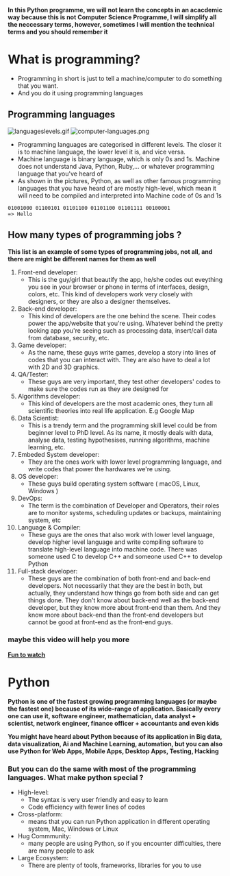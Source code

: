 
**In this Python programme, we will not learn the concepts in an acacdemic way because this is not Computer Science Programme, I will simplify all the neccessary terms, however, sometimes I will mention the technical terms and you should remember it**

# What is programming?

- Programming in short is just to tell a machine/computer to do something that you want.
- And you do it using programming languages

## Programming languages
![languageslevels.gif](attachment:languageslevels.gif)
![computer-languages.png](attachment:computer-languages.png)
- Programming languages are categorised in different levels. The closer it is to machine language, the lower level it is, and vice versa.
- Machine language is binary language, which is only 0s and 1s. Machine does not understand Java, Python, Ruby,... or whatever programming language that you've heard of
- As shown in the pictures, Python, as well as other famous programming languages that you have heard of are mostly high-level, which mean it will need to be compiled and interpreted into Machine code of 0s and 1s  
```
01001000 01100101 01101100 01101100 01101111 00100001
=> Hello
```

## How many types of programming jobs ?
**This list is an example of some types of programming jobs, not all, and there are might be different names for them as well**
1. Front-end developer:
    - This is the guy/girl that beautify the app, he/she codes out eveything you see in your browser or phone in terms of interfaces, design, colors, etc. This kind of developers work very closely with designers, or they are also a designer themselves.
2. Back-end developer:
    - This kind of developers are the one behind the scene. Their codes power the app/website that you're using. Whatever behind the pretty looking app you're seeing such as processing data, insert/call data from database, security, etc.
3. Game developer:
    - As the name, these guys write games, develop a story into lines of codes that you can interact with. They are also have to deal a lot with 2D and 3D graphics.
4. QA/Tester:
    - These guys are very important, they test other developers' codes to make sure the codes run as they are designed for
5. Algorithms developer:
    - This kind of developers are the most academic ones, they turn all scientific theories into real life application. E.g Google Map
6. Data Scientist:
    - This is a trendy term and the programming skill level could be from beginner level to PhD level. As its name, it mostly deals with data, analyse data, testing hypothesises, running algorithms, machine learning, etc.
7. Embeded System developer:
    - They are the ones work with lower level programming language, and write codes that power the hardwares we're using.
8. OS developer:
    - These guys build operating system software ( macOS, Linux, Windows )
9. DevOps:
    - The term is the combination of Developer and Operators, their roles are to monitor systems, scheduling updates or backups, maintaining system, etc
10. Language & Compiler:
    - These guys are the ones that also work with lower level language, develop higher level language and write compiling software to translate high-level language into machine code. There was someone used C to develop C++ and someone used C++ to develop Python
11. Full-stack developer:
    - These guys are the combination of both front-end and back-end developers. Not necessarily that they are the best in both, but actually, they understand how things go from both side and can get things done. They don't know about back-end well as the back-end developer, but they know more about front-end than them. And they know more about back-end than the front-end developers but cannot be good at front-end as the front-end guys.

### maybe this video will help you more
**[Fun to watch](https://www.youtube.com/watch?v=SzJ46YA_RaA)**

# Python
**Python is one of the fastest growing programming languages (or maybe the fastest one) because of its wide-range of application. Basically every one can use it, software engineer, mathematician, data analyst + scientist, network engineer, finance officer + accountants and even kids**

**You might have heard about Python because of its application in Big data, data visualization, Ai and Machine Learning, automation, but you can also use Python for Web Apps, Mobile Apps, Desktop Apps, Testing, Hacking**

### But you can do the same with most of the programming languages. What make python special ?
- High-level:
    - The syntax is very user friendly and easy to learn
    - Code efficiency with fewer lines of codes
- Cross-platform:
    - means that you can run Python application in different operating system, Mac, Windows or Linux
- Hug Commmunity:
    - many people are using Python, so if you encounter difficulties, there are many people to ask
- Large Ecosystem:
    - There are plenty of tools, frameworks, libraries for you to use



```python

```
